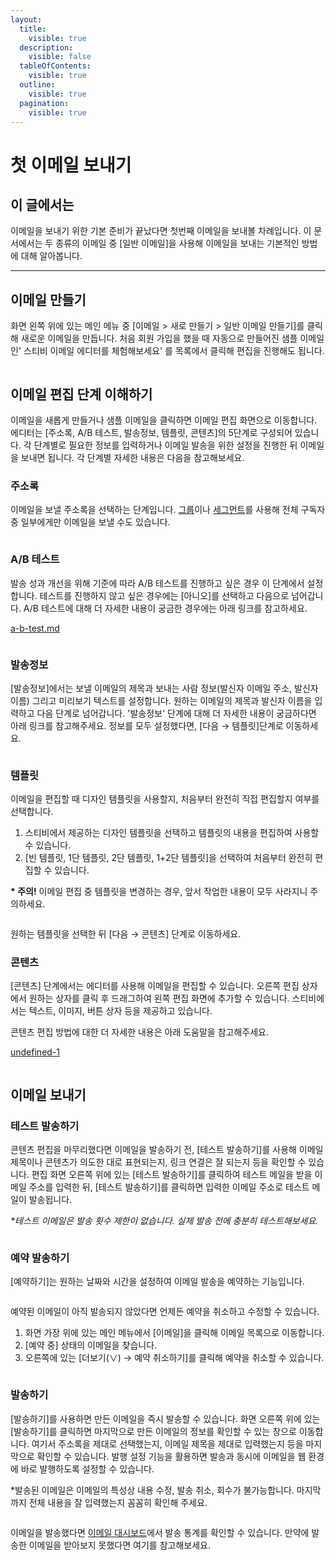 ```yaml
---
layout:
  title:
    visible: true
  description:
    visible: false
  tableOfContents:
    visible: true
  outline:
    visible: true
  pagination:
    visible: true
---
```


# 첫 이메일 보내기

## 이 글에서는

이메일을 보내기 위한 기본 준비가 끝났다면 첫번째 이메일을 보내볼 차례입니다. 이 문서에서는 두 종류의 이메일 중 \[일반 이메일]을 사용해 이메일을 보내는 기본적인 방법에 대해 알아봅니다.

***

## 이메일 만들기

화면 왼쪽 위에 있는 메인 메뉴 중 \[이메일 > 새로 만들기 > 일반 이메일 만들기]를 클릭해 새로운 이메일을 만듭니다. 처음 회원 가입을 했을 때 자동으로 만들어진 샘플 이메일인' 스티비 이메일 에디터를 체험해보세요' 를 목록에서 클릭해 편집을 진행해도 됩니다.

<figure><img src="../.gitbook/assets/이메일_1.png" alt=""><figcaption></figcaption></figure>



## 이메일 편집 단계 이해하기

이메일을 새롭게 만들거나 샘플 이메일을 클릭하면 이메일 편집 화면으로 이동합니다. 에디터는 \[주소록, A/B 테스트, 발송정보, 템플릿, 콘텐츠]의  5단계로 구성되어 있습니다. 각 단계별로 필요한 정보를 입력하거나 이메일 발송을 위한 설정을 진행한 뒤 이메일을 보내면 됩니다. 각 단계별 자세한 내용은 다음을 참고해보세요.

### 주소록

이메일을 보낼 주소록을 선택하는 단계입니다. [그룹](../list/classify-subscribers/how-to-use-groups.md)이나 [세그먼트](../list/classify-subscribers/how-to-use-segment.md)를 사용해 전체 구독자 중 일부에게만 이메일을 보낼 수도 있습니다.

<figure><img src="../.gitbook/assets/주소록 선택.png" alt=""><figcaption></figcaption></figure>



### A/B 테스트

발송 성과 개선을 위해 기준에 따라 A/B 테스트를 진행하고 싶은 경우 이 단계에서 설정합니다. 테스트를 진행하지 않고 싶은 경우에는 \[아니오]를 선택하고 다음으로 넘어갑니다. A/B 테스트에 대해 더 자세한 내용이 궁금한 경우에는 아래 링크를 참고하세요.

[a-b-test.md](../email/a-b-test.md "mention")

<figure><img src="../.gitbook/assets/image (1).png" alt=""><figcaption></figcaption></figure>

### 발송정보

\[발송정보]에서는 보낼 이메일의 제목과 보내는 사람 정보(발신자 이메일 주소, 발신자 이름) 그리고 미리보기 텍스트를 설정합니다. 원하는 이메일의 제목과 발신자 이름을 입력하고 다음 단계로 넘어갑니다. '발송정보' 단계에 대해 더 자세한 내용이 궁금하다면 아래 링크를 참고해주세요. 정보를 모두 설정했다면, \[다음 → 템플릿]단계로 이동하세요.

<figure><img src="../.gitbook/assets/image (1) (1).png" alt=""><figcaption></figcaption></figure>

### 템플릿

이메일을 편집할 때 디자인 템플릿을 사용할지, 처음부터 완전히 직접 편집할지 여부를 선택합니다.

1. 스티비에서 제공하는 디자인 템플릿을 선택하고 템플릿의 내용을 편집하여 사용할 수 있습니다.
2. \[빈 템플릿, 1단 템플릿, 2단 템플릿, 1+2단 템플릿]을 선택하여 처음부터 완전히 편집할 수 있습니다.

**\* 주의!** 이메일 편집 중 템플릿을 변경하는 경우, 앞서 작업한 내용이 모두 사라지니 주의하세요.

<figure><img src="../.gitbook/assets/템플릿.png" alt=""><figcaption></figcaption></figure>

원하는 템플릿을 선택한 뒤 \[다음 → 콘텐츠] 단계로 이동하세요.



### 콘텐츠

\[콘텐츠] 단계에서는 에디터를 사용해 이메일을 편집할 수 있습니다. 오른쪽 편집 상자에서 원하는 상자를 클릭 후 드래그하여 왼쪽 편집 화면에 추가할 수 있습니다. 스티비에서는 텍스트, 이미지, 버튼 상자 등을 제공하고 있습니다.&#x20;

콘텐츠 편집 방법에 대한 더 자세한 내용은 아래 도움말을 참고해주세요.

[undefined-1](../email/undefined-1/ "mention")

<figure><img src="../.gitbook/assets/image (2).png" alt=""><figcaption></figcaption></figure>

## 이메일 보내기

### 테스트 발송하기

콘텐츠 편집을 마무리했다면 이메일을 발송하기 전, \[테스트 발송하기]를 사용해 이메일 제목이나 콘텐츠가 의도한 대로 표현되는지, 링크 연결은 잘 되는지 등을 확인할 수 있습니다. 편집 화면 오른쪽 위에 있는 \[테스트 발송하기]를 클릭하여 테스트 메일을 받을 이메일 주소를 입력한 뒤, \[테스트 발송하기]를 클릭하면 입력한 이메일 주소로 테스트 메일이 발송됩니다.

_\*테스트 이메일은 발송 횟수 제한이 없습니다. 실제 발송 전에 충분히 테스트해보세요._

<figure><img src="../.gitbook/assets/테스트 발송하기.gif" alt=""><figcaption></figcaption></figure>

### 예약 발송하기

\[예약하기]는 원하는 날짜와 시간을 설정하여 이메일 발송을 예약하는 기능입니다.&#x20;

<figure><img src="../.gitbook/assets/예약하기.gif" alt=""><figcaption></figcaption></figure>

예약된 이메일이 아직 발송되지 않았다면 언제든 예약을 취소하고 수정할 수 있습니다.&#x20;

1. 화면 가장 위에 있는 메인 메뉴에서 \[이메일]을 클릭해 이메일 목록으로 이동합니다.
2. \[예약 중] 상태의 이메일을 찾습니다.
3. 오른쪽에 있는 \[더보기(∨) → 예약 취소하기]를 클릭해 예약을 취소할 수 있습니다.

<figure><img src="../.gitbook/assets/예약취소.png" alt=""><figcaption></figcaption></figure>



### 발송하기

\[발송하기]를 사용하면 만든 이메일을 즉시 발송할 수 있습니다. 화면 오른쪽 위에 있는 \[발송하기]를 클릭하면 마지막으로 만든 이메일의 정보를 확인할 수 있는 창으로 이동합니다. 여기서 주소록을 제대로 선택했는지, 이메일 제목을 제대로 입력했는지 등을 마지막으로 확인할 수 있습니다. 발행 설정 기능을 활용하면 발송과 동시에 이메일을 웹 환경에 바로 발행하도록 설정할 수 있습니다.

\*발송된 이메일은 이메일의 특성상 내용 수정, 발송 취소, 회수가 불가능합니다. 마지막까지 전체 내용을 잘 입력했는지 꼼꼼히 확인해 주세요.

<figure><img src="../.gitbook/assets/발송하기.gif" alt=""><figcaption></figcaption></figure>

이메일을 발송했다면 [이메일 대시보드](../email/analytics/email-statistics-dashboard.md)에서 발송 통계를 확인할 수 있습니다. 만약에 발송한 이메일을 받아보지 못했다면 여기를 참고해보세요.&#x20;

